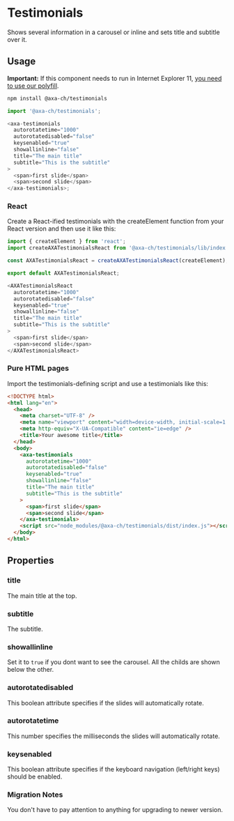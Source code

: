 # Testimonials

Shows several information in a carousel or inline and sets title and subtitle over it.

## Usage

**Important:** If this component needs to run in Internet Explorer 11, [you need to use our polyfill](https://github.com/axa-ch/patterns-library/tree/develop/src/components/05-utils/polyfill).

```bash
npm install @axa-ch/testimonials
```

```js
import '@axa-ch/testimonials';

<axa-testimonials
  autorotatetime="1000"
  autorotatedisabled="false"
  keysenabled="true"
  showallinline="false"
  title="The main title"
  subtitle="This is the subtitle"
>
  <span>first slide</span>
  <span>second slide</span>
</axa-testimonials>;
```

### React

Create a React-ified testimonials with the createElement function from your React version and then use it like this:

```js
import { createElement } from 'react';
import createAXATestimonialsReact from '@axa-ch/testimonials/lib/index.react';

const AXATestimonialsReact = createAXATestimonialsReact(createElement);

export default AXATestimonialsReact;
```

```js
<AXATestimonialsReact
  autorotatetime="1000"
  autorotatedisabled="false"
  keysenabled="true"
  showallinline="false"
  title="The main title"
  subtitle="This is the subtitle"
>
  <span>first slide</span>
  <span>second slide</span>
</AXATestimonialsReact>
```

### Pure HTML pages

Import the testimonials-defining script and use a testimonials like this:

```html
<!DOCTYPE html>
<html lang="en">
  <head>
    <meta charset="UTF-8" />
    <meta name="viewport" content="width=device-width, initial-scale=1.0" />
    <meta http-equiv="X-UA-Compatible" content="ie=edge" />
    <title>Your awesome title</title>
  </head>
  <body>
    <axa-testimonials
      autorotatetime="1000"
      autorotatedisabled="false"
      keysenabled="true"
      showallinline="false"
      title="The main title"
      subtitle="This is the subtitle"
    >
      <span>first slide</span>
      <span>second slide</span>
    </axa-testimonials>
    <script src="node_modules/@axa-ch/testimonials/dist/index.js"></script>
  </body>
</html>
```

## Properties

### title

The main title at the top.

### subtitle

The subtitle.

### showallinline

Set it to `true` if you dont want to see the carousel. All the childs are shown below the other.

### autorotatedisabled

This boolean attribute specifies if the slides will automatically rotate.

### autorotatetime

This number specifies the milliseconds the slides will automatically rotate.

### keysenabled

This boolean attribute specifies if the keyboard navigation (left/right keys) should be enabled.

### Migration Notes

You don't have to pay attention to anything for upgrading to newer version.
